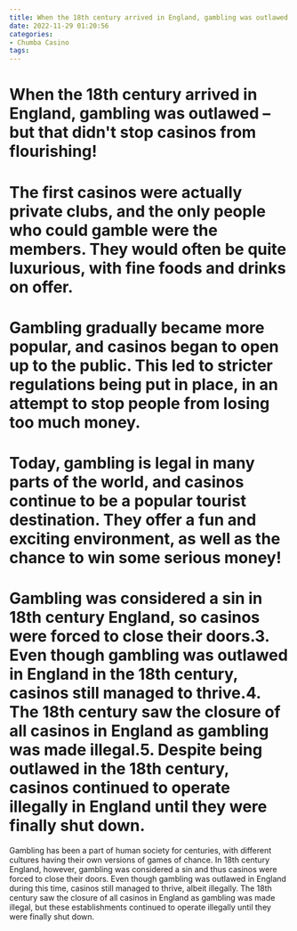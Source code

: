 ```yaml
---
title: When the 18th century arrived in England, gambling was outlawed – but that didn't stop casinos from flourishing!
date: 2022-11-29 01:20:56
categories:
- Chumba Casino
tags:
---
```



#  When the 18th century arrived in England, gambling was outlawed – but that didn't stop casinos from flourishing!

# The first casinos were actually private clubs, and the only people who could gamble were the members. They would often be quite luxurious, with fine foods and drinks on offer.

# Gambling gradually became more popular, and casinos began to open up to the public. This led to stricter regulations being put in place, in an attempt to stop people from losing too much money.

# Today, gambling is legal in many parts of the world, and casinos continue to be a popular tourist destination. They offer a fun and exciting environment, as well as the chance to win some serious money!

#  Gambling was considered a sin in 18th century England, so casinos were forced to close their doors.3. Even though gambling was outlawed in England in the 18th century, casinos still managed to thrive.4. The 18th century saw the closure of all casinos in England as gambling was made illegal.5. Despite being outlawed in the 18th century, casinos continued to operate illegally in England until they were finally shut down.

Gambling has been a part of human society for centuries, with different cultures having their own versions of games of chance. In 18th century England, however, gambling was considered a sin and thus casinos were forced to close their doors. Even though gambling was outlawed in England during this time, casinos still managed to thrive, albeit illegally. The 18th century saw the closure of all casinos in England as gambling was made illegal, but these establishments continued to operate illegally until they were finally shut down.